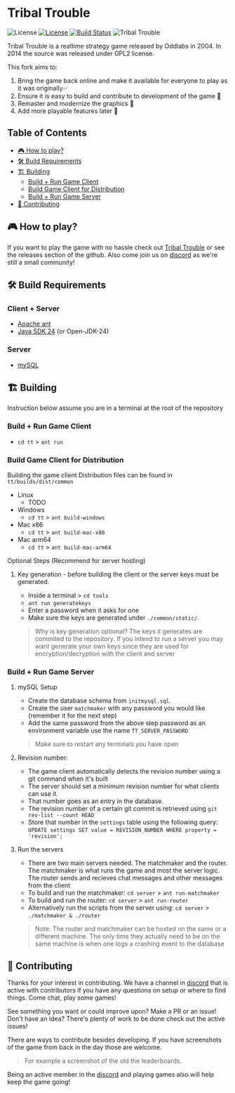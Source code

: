 
# Tribal Trouble

![License](https://img.shields.io/badge/license-GPLv2-orange.svg)
[![License](https://img.shields.io/badge/license-MIT-blue.svg)](LICENSE)
[![Build Status](https://github.com/RcubDev/limbo_console_sharp/actions/workflows/build-and-publish.yaml/badge.svg)](https://github.com//OmarAMokhtar/tribaltrouble)
![Tribal Trouble](https://dcbadge.limes.pink/api/server/https://discord.gg/degeKcze?style=flat)

Tribal Trouble is a realtime strategy game released by Oddlabs in 2004. In 2014 the source was released under GPL2 license.

This fork aims to:

1. Bring the game back online and make it available for everyone to play as it was originally✅
2. Ensure it is easy to build and contribute to development of the game 🚧
3. Remaster and modernize the graphics 🚧
4. Add more playable features later 🚧

## Table of Contents

- [🎮 How to play?](#-how-to-play)
- [🛠️ Build Requirements](#-build-requirements)
- [🏗️ Building](#-building)
  - [Build + Run Game Client](#build--run-game-client)
  - [Build Game Client for Distribution](#build-game-client-for-distribution)
  - [Build + Run Game Server](#build--run-game-server)
- [🤝 Contributing](#-contributing)

## 🎮 How to play?

If you want to play the game with no hassle check out [Tribal Trouble](https://tribaltrouble.org) or see the releases section of the github. Also come join us on [discord](https://discord.gg/degeKcze) as we're still a small community!

## 🛠️ Build Requirements

### Client + Server

- [Apache ant](https://ant.apache.org/)
- [Java SDK 24](https://www.oracle.com/java/technologies/downloads/) (or Open-JDK-24)

### Server

- [mySQL](https://dev.mysql.com/downloads/mysql/)

## 🏗️ Building

Instruction below assume you are in a terminal at the root of the repository

### Build + Run Game Client

- `cd tt` > `ant run`

### Build Game Client for Distribution

Building the game client Distribution files can be found in `tt/builds/dist/common`

- Linux
  - TODO
- Windows
  - `cd tt` > `ant build-windows`
- Mac x86
  - `cd tt` > `ant build-mac-x86`
- Mac arm64
  - `cd tt` > `ant build-mac-arm64`

Optional Steps (Recommend for server hosting)

1. Key generation - before building the client or the server keys must be generated.
    - Inside a terminal > `cd tools`
    - `ant run generatekeys`
    - Enter a password when it asks for one
    - Make sure the keys are generated under `./common/static/`.

    > Why is key generation optional? The keys it generates are commited to the repository. If you intend to run a server you may want generate your own keys since they are used for encryption/decryption with the client and server

### Build + Run Game Server

1. mySQL Setup
    - Create the database schema from `initmysql.sql`.
    - Create the user `matchmaker` with any password you  would like (remember it for the next step)
    - Add the same password from the above step password as an environment variable use the name `TT_SERVER_PASSWORD`

    > Make sure to restart any terminals you have open

2. Revision number:
     - The game client automatically detects the revision number using a git command when it's built
     - The server should set a minimum revision number for what clients can use it.
     - That number goes as an entry in the database.
     - The revision number of a certain git commit is retrieved using `git rev-list --count HEAD`
     - Store that number in the `settings` table using the following query: `UPDATE settings SET value = REVISION_NUMBER WHERE property = 'revision';`
3. Run the servers
     - There are two main servers needed. The matchmaker and the router. The matchmaker is what runs the game and most the server logic. The router sends and recieves chat messages and other messages from the client
     - To build and run the matchmaker: `cd server` > `ant run-matchmaker`
     - To build and run the router: `cd server` > `ant run-router`
     - Alternatively run the scripts from the server using: `cd server` > `./matchmaker & ./router`

     > Note: The router and matchmaker can be hosted on the same or a different machine. The only time they actually need to be on the same machine is when one logs a crashing event to the database

## 🤝 Contributing

Thanks for your interest in contributing. We have a channel in [discord](https://discord.gg/degeKcze) that is active with contributors if you have any questions on setup or where to find things. Come chat, play some games!

See something you want or could improve upon? Make a PR or an issue! Don't have an idea? There's plenty of work to be done check out the active issues!

There are ways to contribute besides developing. If you have screenshots of the game from back in the day those are welcome.

> For example a screenshot of the old the leaderboards.

Being an active member in the [discord](https://discord.gg/degeKcze) and playing games also will help keep the game going!
